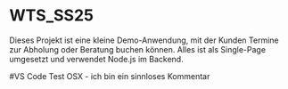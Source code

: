 # WTS_SS25

Dieses Projekt ist eine kleine Demo-Anwendung, mit der Kunden Termine zur Abholung oder Beratung buchen können. Alles ist als Single-Page umgesetzt und verwendet Node.js im Backend.

#VS Code Test OSX - ich bin ein sinnloses Kommentar 